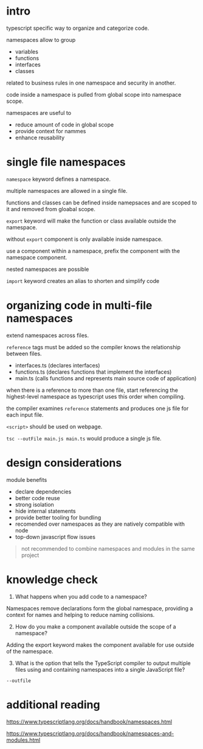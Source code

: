 # intro

typescript specific way to organize and categorize code.

namespaces allow to group
- variables
- functions
- interfaces
- classes

related to business rules in one namespace and security in another.

code inside a namespace is pulled from global scope into namespace scope.

namespaces are useful to
- reduce amount of code in global scope
- provide context for nammes
- enhance reusability

# single file namespaces

`namespace` keyword defines a namespace.

multiple namespaces are allowed in a single file.

functions and classes can be defined inside namepsaces and are scoped to it and removed from gloabal scope.

`export` keyword will make the function or class available outside the namespace.

without `export` component is only available inside namespace.

use a component within a namespace, prefix the component with the namespace component.

nested namespaces are possible

`import` keyword creates an alias to shorten and simplify code

# organizing code in multi-file namespaces

extend namespaces across files.

`reference` tags must be added so the compiler knows the relationship between files.

- interfaces.ts (declares interfaces)
- functions.ts (declares functions that implement the interfaces)
- main.ts (calls functions and represents main source code of application)

when there is a reference to more than one file, start referencing the highest-level namespace as typescript uses this order when compiling.

the compiler examines `reference` statements and produces one js file for each input file.

`<script>` should be used on webpage.

`tsc --outFile main.js main.ts` would produce a single js file.

# design considerations

module benefits
- declare dependencies
- better code reuse
- strong isolation
- hide internal statements
- provide better tooling for bundling
- recomended over namespaces as they are natively compatible with node
- top-down javascript flow issues

> not recommended to combine namespaces and modules in the same project

# knowledge check

1. What happens when you add code to a namespace?

Namespaces remove declarations form the global namespace, providing a context for names and helping to reduce naming collisions.

2. How do you make a component available outside the scope of a namespace?

Adding the export keyword makes the component available for use outside of the namespace.

3. What is the option that tells the TypeScript compiler to output multiple files using and containing namespaces into a single JavaScript file?

`--outfile`

# additional reading

https://www.typescriptlang.org/docs/handbook/namespaces.html

https://www.typescriptlang.org/docs/handbook/namespaces-and-modules.html

